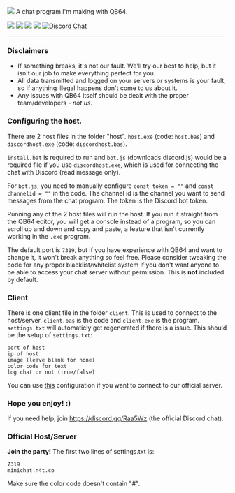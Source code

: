 ![](https://i.vgy.me/IcwEjs.png)
A chat program I'm making with QB64. 

[![](https://flat.badgen.net/github/issues/real2two/minichat)](https://github.com/real2two/minichat) [![](https://flat.badgen.net/github/stars/real2two/minichat)](https://github.com/real2two/minichat) [![](https://flat.badgen.net/github/commits/real2two/minichat)](https://github.com/real2two/minichat) [![](https://flat.badgen.net/github/last-commit/real2two/minichat)](https://github.com/real2two/minichat) [![Discord Chat](https://img.shields.io/discord/653413352063631391.svg?style=flat&logo=discord)](https://discord.gg/)

------

### Disclaimers
* If something breaks, it's not our fault. We'll try our best to help, but it isn't our job to make everything perfect for you.
* All data transmitted and logged on your servers or systems is your fault, so if anything illegal happens don't come to us about it.
* Any issues with QB64 itself should be dealt with the proper team/developers - *not us*.

### Configuring the host.
There are 2 host files in the folder "host".
`host.exe` (code: `host.bas`) and `discordhost.exe` (code: `discordhost.bas`).

`install.bat` is required to run and `bot.js` (downloads discord.js) would be a required file if you use `discordhost.exe`, which is used for connecting the chat with Discord (read message only). 

For `bot.js`, you need to manually configure `const token = ""` and `const channelid = ""` in the code. The channel id is the channel you want to send messages from the chat program. The token is the Discord bot token.

Running any of the 2 host files will run the host. If you run it straight from the QB64 editor, you will get a console instead of a program, so you can scroll up and down and copy and paste, a feature that isn't currently working in the `.exe` program.

The default port is `7319`, but if you have experience with QB64 and want to change it, it won't break anything so feel free.
Please consider tweaking the code for any proper blacklist/whitelist system if you don't want anyone to be able to access your chat server without permission. This is **not** included by default.

### Client
There is one client file in the folder `client`. This is used to connect to the host/server.
`client.bas` is the code and `client.exe` is the program.
`settings.txt` will automaticly get regenerated if there is a issue.
This should be the setup of `settings.txt`:
```
port of host
ip of host
image (leave blank for none)
color code for text
log chat or not (true/false)
```

You can use [this](https://pastr.io/raw/KoGEtpSvb2A) configuration if you want to connect to our official server.

### Hope you enjoy! :)
If you need help, join https://discord.gg/Raa5Wz (the official Discord chat). 

### Official Host/Server

**Join the party!** 
The first two lines of settings.txt is:
```
7319
minichat.n4t.co
```
Make sure the color code doesn't contain "#".
